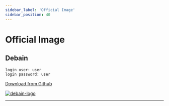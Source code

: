 ```yaml
---
sidebar_label: 'Official Image'
sidebar_position: 40
---
```

# Official Image

## Debain   

~~~
login user: user  
login password: user  
~~~


  [Download from Github](https://github.com/milkv-mars/mars-buildroot-sdk/releases/tag/20230723)

  [![debain-logo](/docs/mars/Debian_logo.png)](https://github.com/milkv-mars/mars-buildroot-sdk/releases/tag/20230723)

-----------------
